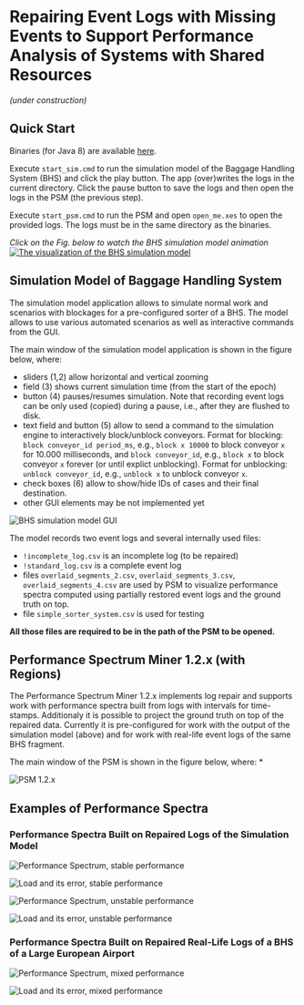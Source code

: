 # Repairing Event Logs with Missing Events to Support Performance Analysis of Systems with Shared Resources

*(under construction)*

## Quick Start

Binaries (for Java 8) are available [here](https://github.com/processmining-in-logistics/psm/releases/tag/1.2.0). 

Execute `start_sim.cmd` to run the simulation model of the Baggage Handling System (BHS) and click the play button. The app (over)writes the logs in the current directory. Click the pause button to save the logs and then open the logs in the PSM (the previous step).

Execute `start_psm.cmd` to run the PSM and open `open_me.xes` to open the provided logs. The logs must be in the same directory as the binaries.

*Click on the Fig. below to watch the BHS simulation model animation*
[![The visualization of the BHS simulation model](/docs/figures/sim_model.png)](https://www.youtube.com/watch?v=O0_tjfRInFo&feature=youtu.be)

## Simulation Model of Baggage Handling System

The simulation model application allows to simulate normal work and scenarios with blockages for a pre-configured sorter of a BHS. The model allows to use various automated scenarios as well as interactive commands from the GUI.

The main window of the simulation model application is shown in the figure below, where: 
* sliders (1,2) allow horizontal and vertical zooming 
* field (3) shows current simulation time (from the start of the epoch) 
* button (4) pauses/resumes simulation. Note that recording event logs can be only used (copied) during a pause, i.e., after they are flushed to disk.
* text field and button (5) allow to send a command to the simulation engine to interactively block/unblock conveyors. Format for blocking: `block conveyor_id period_ms`, e.g., `block x 10000` to block conveyor `x` for 10.000 milliseconds, and `block conveyor_id`, e.g., `block x` to block conveyor `x` forever (or until explict unblocking). Format for unblocking: `unblock conveyor_id`, e.g., `unblock x` to unblock conveyor `x`. 
* check boxes (6) allow to show/hide IDs of cases and their final destination.
* other GUI elements may be not implemented yet

![BHS simulation model GUI](/docs/figures/sim_model_ui.png)

The model records two event logs and several internally used files:
* `!incomplete_log.csv` is an incomplete log (to be repaired)
* `!standard_log.csv` is a complete event log
* files `overlaid_segments_2.csv`, `overlaid_segments_3.csv`, `overlaid_segments_4.csv` are used by PSM to visualize performance spectra computed using partially restored event logs and the ground truth on top.
* file `simple_sorter_system.csv` is used for testing

**All those files are required to be in the path of the PSM to be opened.**

## Performance Spectrum Miner 1.2.x (with Regions)

The Performance Spectrum Miner 1.2.x implements log repair and supports work with performance spectra built from logs with intervals for time-stamps. Additionaly it is possible to project the ground truth on top of the repaired data. Currently it is pre-configured for work with the output of the simulation model (above) and for work with real-life event logs of the same BHS fragment.

The main window of the PSM is shown in the figure below, where: 
* 


![PSM 1.2.x](/docs/figures/psm_regions.png)

## Examples of Performance Spectra

### Performance Spectra Built on Repaired Logs of the Simulation Model

![Performance Spectrum, stable performance](/docs/figures/sim_stable_perf.png)

![Load and its error, stable performance](/docs/figures/sim_stable_perf_load.png)


![Performance Spectrum, unstable performance](/docs/figures/sim_unstable_perf.png)

![Load and its error, unstable performance](/docs/figures/sim_unstable_perf_load.png)

### Performance Spectra Built on Repaired Real-Life Logs of a BHS of a Large European Airport

![Performance Spectrum, mixed performance](/docs/figures/rl_mixed_perf.png)

![Load and its error, mixed performance](/docs/figures/rl_mixed_perf_load.png)




